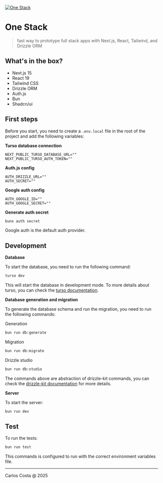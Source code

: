 [![One Stack](https://github.com/carllosnc/one-stack/actions/workflows/bun.yml/badge.svg)](https://github.com/carllosnc/one-stack/actions/workflows/bun.yml)

# One Stack

>fast way to prototype full stack apps with Next.js, React, Tailwind, and Drizzle ORM

## What's in the box?

- Next.js 15
- React 19
- Tailwind CSS
- Drizzle ORM
- Auth.js
- Bun
- Shadcn/ui

## First steps

Before you start, you need to create a `.env.local` file in the root of the project and add the following variables:

**Turso database connection**
```
NEXT_PUBLIC_TURSO_DATABASE_URL=""
NEXT_PUBLIC_TURSO_AUTH_TOKEN=""
```
**Auth.js config**
```
AUTH_DRIZZLE_URL=""
AUTH_SECRET=""
```
**Google auth config**
```
AUTH_GOOGLE_ID=""
AUTH_GOOGLE_SECRET=""
```

**Generate auth secret**

```bash
bunx auth secret
```

Google auth is the default auth provider.

## Development

**Database**

To start the database, you need to run the following command:

```bash
turso dev
```

This will start the database in development mode. To more details about turso, you can check the [turso documentation](https://docs.turso.tech/introduction).


**Database generation and migration**

To generate the database schema and run the migration, you need to run the following commands:

Generation
```bash
bun run db:generate
```

Migration
```bash
bun run db:migrate
```

Drizzle studio
```bash
bun run db:studio
```

The commands above are abstraction of drizzle-kit commands, you can check the [drizzle-kit documentation](https://orm.drizzle.team/docs/kit-overview) for more details.

**Server**

To start the server:

```bash
bun run dev
```

## Test

To run the tests:

```bash
bun run test
```

This commands is configured to run with the correct environment variables file.

---

Carlos Costa @ 2025
